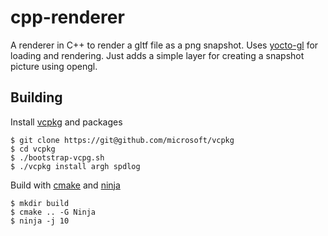 # cpp-renderer
A renderer in C++ to render a gltf file as a png snapshot. Uses [yocto-gl](https://github.com/xelatihy/yocto-gl) for loading and rendering. Just adds a simple layer for creating a snapshot picture using opengl.

## Building

Install [vcpkg](https://vcpkg.io) and packages

```
$ git clone https://git@github.com/microsoft/vcpkg
$ cd vcpkg
$ ./bootstrap-vcpg.sh
$ ./vcpkg install argh spdlog
```

Build with [cmake](http://cmake.org) and [ninja](https://ninja-build.org/)
```
$ mkdir build
$ cmake .. -G Ninja
$ ninja -j 10
```
